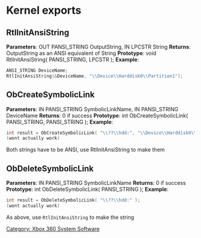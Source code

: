# Kernel exports

## RtlInitAnsiString

**Parameters**: OUT PANSI_STRING OutputString, IN LPCSTR String
**Returns**: OutputString as an ANSI equivalent of String
**Prototype**: void RtlInitAnsiString( PANSI_STRING, LPCSTR );
**Example**:

```cpp
ANSI_STRING DeviceName;
RtlInitAnsiString(&DeviceName, "\\Device\\Harddisk0\\Partition1");
```

## ObCreateSymbolicLink

**Parameters**: IN PANSI_STRING SymbolicLinkName, IN PANSI_STRING
DeviceName
**Returns**: 0 if success
**Prototype**: int ObCreateSymbolicLink( PANSI_STRING, PANSI_STRING
);
**Example**:

```cpp
int result = ObCreateSymbolicLink( "\\??\\hdd:", "\\Device\\Harddisk0\\Partition1" );
(wont actually work)
```

Both strings have to be ANSI, use RtlInitAnsiString to make them

## ObDeleteSymbolicLink

**Parameters**: IN PANSI_STRING SymbolicLinkName
**Returns**: 0 if success
**Prototype**: int ObDeleteSymbolicLink( PANSI_STRING );
**Example**:

```cpp
int result = ObDeleteSymbolicLink( "\\??\\hdd:" );
(wont actually work)
```

As above, use `RtlInitAnsiString` to make the string

[Category: Xbox 360 System Software](../Category_Xbox360_System_Software)
